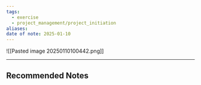 ```yaml
---
tags:
  - exercise
  - project_management/project_initiation
aliases: 
date of note: 2025-01-10
---
```


![[Pasted image 20250110100442.png]]










-----------
##  Recommended Notes